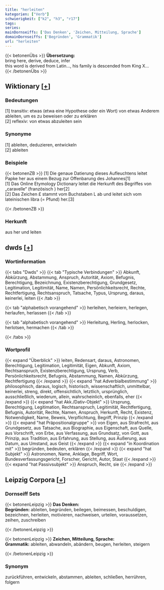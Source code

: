 ```yaml
---
title: "herleiten"
kategorien: ["Verb"]
schwierigkeit: ["k2", "h3", "r17"]
tags:
series:
mainDornseiffs: ['Das Denken', 'Zeichen, Mitteilung, Sprache']
domainDornseiffs: ['Begründen', 'Grammatik']
url: "herleiten"
---
```


{{< betonenÜbs >}}
**Übersetzung:**  
bring here, derive, deduce, infer  
this word is derived from Latin..., his family is descended from King X...  
{{< /betonenÜbs >}}

## Wiktionary [[+](https://de.wiktionary.org/wiki/herleiten)]

### Bedeutungen
[1] transitiv: etwas (etwa eine Hypothese oder ein Wort) von etwas Anderem ableiten, um es zu beweisen oder zu erklären  
[2] reflexiv: von etwas abzuleiten sein  

### Synonyme
[1] ableiten, deduzieren, entwickeln  
[2] ableiten  

### Beispiele
{{< betonenZB >}}
[1] Die genaue Datierung dieses Aufleuchtens leitet Papke her aus einem Bezug zur Offenbarung des Johannes[1]  
[1] Das Online Etymology Dictionary leitet die Herkunft des Begriffes von „caravelle“ (französisch ) her[2]  
[2] Das Zeichen £ stammt vom Buchstaben L ab und leitet sich vom lateinischen libra (= Pfund) her.[3]  

{{< /betonenZB >}}
### Herkunft
aus her und leiten  



## dwds [[+](https://www.dwds.de/wb/herleiten)]

### Wortinformation
{{< tabs "Dwds" >}}
{{< tab "Typische Verbindungen" >}}
Abkunft, Abkürzung, Abstammung, Anspruch, Autorität, Axiom, Befugnis, Berechtigung, Bezeichnung, Existenzberechtigung, Grundgesetz, Legitimation, Legitimität, Name, Namen, Persönlichkeitsrecht, Rechte, Rechtfertigung, Rechtsanspruch, Tatsache, Typus, Ursprung, daraus, keinerlei, leiten
{{< /tab >}}

{{< tab "alphabetisch vorangehend" >}}
herleihen, herleiern, herlegen, herlaufen, herlassen
{{< /tab >}}

{{< tab "alphabetisch vorangehend" >}}
Herleitung, Herling, herlocken, herlotsen, hermachen
{{< /tab >}}

{{< /tabs >}}

### Wortprofil
{{< expand "Überblick" >}} leiten, Redensart, daraus, Astronomen, Berechtigung, Legitimation, Legitimität, Eigen, Abkunft, Axiom, Rechtsanspruch, Existenzberechtigung, Ursprung, Verb, Persönlichkeitsrecht, Befugnis, Abstammung, Namen, Abkürzung, Rechtfertigung {{< /expand >}}
{{< expand "hat Adverbialbestimmung" >}} philosophisch, daraus, logisch, historisch, wissenschaftlich, unmittelbar, keinerlei, streng, direkt, offensichtlich, letztlich, ursprünglich, ausschließlich, wiederum, allein, wahrscheinlich, ebenfalls, eher {{< /expand >}}
{{< expand "hat Akk./Dativ-Objekt" >}} Ursprung, Berechtigung, Legitimation, Rechtsanspruch, Legitimität, Rechtfertigung, Befugnis, Autorität, Rechte, Namen, Anspruch, Herkunft, Recht, Existenz, Notwendigkeit, Name, Beweis, Verpflichtung, Begriff, Prinzip {{< /expand >}}
{{< expand "hat Präpositionalgruppe" >}} von Eigen, aus Strafrecht, aus Grundgesetz, aus Tatsache, aus Biographie, aus Eigenschaft, aus Quelle, aus Vorschrift, von Erbe, aus Verfassung, aus Grundsatz, von Gott, aus Prinzip, aus Tradition, aus Erfahrung, aus Stellung, aus Äußerung, aus Datum, aus Umstand, aus Geist {{< /expand >}}
{{< expand "in Koordination mit" >}} begründen, bedeuten, erklären {{< /expand >}}
{{< expand "hat Subjekt" >}} Astronomen, Name, Anklage, Begriff, Wort, Bundesverfassungsgericht, Forscher, Gericht, Autor, Staat {{< /expand >}}
{{< expand "hat Passivsubjekt" >}} Anspruch, Recht, sie {{< /expand >}}

## Leipzig Corpora [[+](https://corpora.uni-leipzig.de/en/res?word=herleiten&corpusId=deu_newscrawl-public_2018)]

### Dornseiff Sets
{{< betonenLeipzig >}}
**Das Denken:**  
**Begründen:** ableiten, begründen, beilegen, beimessen, beschuldigen, bezeichnen, herleiten, motivieren, nachweisen, urteilen, voraussetzen, zeihen, zuschreiben  

{{< /betonenLeipzig >}}


{{< betonenLeipzig >}}
**Zeichen, Mitteilung, Sprache:**  
**Grammatik:** ableiten, abwandeln, abändern, beugen, herleiten, steigern  

{{< /betonenLeipzig >}}

### Synonym
zurückführen, entwickeln, abstammen, ableiten, schließen, herrühren, folgern

